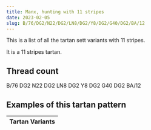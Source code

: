 ```yaml
---
title: Manx, hunting with 11 stripes
date: 2023-02-05
slug: B/76/DG2/N22/DG2/LN8/DG2/Y8/DG2/G40/DG2/BA/12
---
```

This is a list of all the tartan sett variants with 11 stripes.

It is a 11 stripes tartan.


## Thread count
B/76 DG2 N22 DG2 LN8 DG2 Y8 DG2 G40 DG2 BA/12

## Examples of this tartan pattern

| Tartan Variants |
|---------------|
